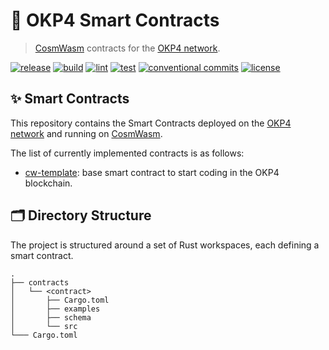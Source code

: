 # 📜 OKP4 Smart Contracts

> [CosmWasm](https://cosmwasm.com) contracts for the [OKP4 network](http://okp4.network).

[![release](https://img.shields.io/github/v/release/okp4/contracts?style=for-the-badge)](https://github.com/okp4/contracts/releases)
[![build](https://img.shields.io/github/workflow/status/okp4/contracts/Build?label=build&style=for-the-badge)](https://github.com/okp4/contracts/actions/workflows/build.yml)
[![lint](https://img.shields.io/github/workflow/status/okp4/contracts/Lint?label=lint&style=for-the-badge)](https://github.com/okp4/contracts/actions/workflows/lint.yml)
[![test](https://img.shields.io/github/workflow/status/okp4/contracts/Test?label=test&style=for-the-badge)](https://github.com/okp4/contracts/actions/workflows/test.yml)
[![conventional commits](https://img.shields.io/badge/Conventional%20Commits-1.0.0-yellow.svg?style=for-the-badge)](https://conventionalcommits.org)
[![license](https://img.shields.io/badge/License-BSD_3--Clause-blue.svg?style=for-the-badge)](https://opensource.org/licenses/BSD-3-Clause)

## ✨ Smart Contracts

This repository contains the Smart Contracts deployed on the [OKP4 network](http://okp4.network) and running on [CosmWasm](https://cosmwasm.com).

The list of currently implemented contracts is as follows:

- [cw-template](./contracts/cw-template/README.md): base smart contract to start coding in the OKP4 blockchain.

## 🗂 Directory Structure

The project is structured around a set of Rust workspaces, each defining a smart contract.

```text
.
├── contracts
│   └── <contract>
│       ├── Cargo.toml
│       ├── examples
│       ├── schema
│       └── src
└─── Cargo.toml
```
